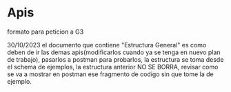 # Apis
 formato para peticion a G3

30/10/2023
 el documento que contiene "Estructura General" es como deben de ir las demas apis(modificarlos cuando ya se tenga en nuevo plan de trabajo), pasarlos a postman para probarlos, la estructura se toma desde el schema de ejemplos, la estructura anterior NO SE BORRA, revisar como se va a mostrar en postman ese fragmento de codigo sin que tome la de ejemplo.
